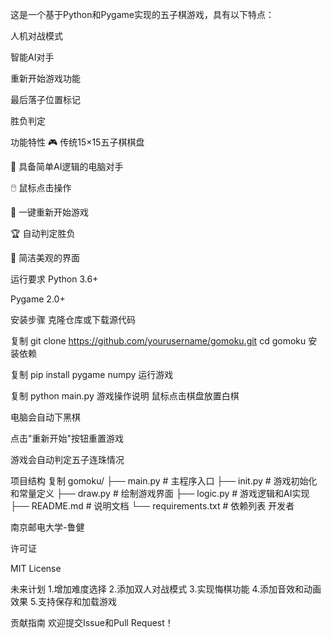 这是一个基于Python和Pygame实现的五子棋游戏，具有以下特点：

人机对战模式

智能AI对手

重新开始游戏功能

最后落子位置标记

胜负判定

功能特性
🎮 传统15×15五子棋棋盘

🤖 具备简单AI逻辑的电脑对手

🖱️ 鼠标点击操作

🔄 一键重新开始游戏

🏆 自动判定胜负

🎨 简洁美观的界面

运行要求
Python 3.6+

Pygame 2.0+

安装步骤
克隆仓库或下载源代码

复制
git clone https://github.com/yourusername/gomoku.git
cd gomoku
安装依赖

复制
pip install pygame numpy
运行游戏

复制
python main.py
游戏操作说明
鼠标点击棋盘放置白棋

电脑会自动下黑棋

点击"重新开始"按钮重置游戏

游戏会自动判定五子连珠情况

项目结构
复制
gomoku/
├── main.py          # 主程序入口
├── init.py          # 游戏初始化和常量定义
├── draw.py          # 绘制游戏界面
├── logic.py         # 游戏逻辑和AI实现
├── README.md        # 说明文档
└── requirements.txt # 依赖列表
开发者

南京邮电大学-鲁健

许可证

MIT License

未来计划
1.增加难度选择
2.添加双人对战模式
3.实现悔棋功能
4.添加音效和动画效果
5.支持保存和加载游戏

贡献指南
欢迎提交Issue和Pull Request！

